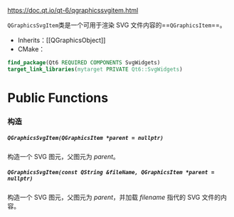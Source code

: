 https://doc.qt.io/qt-6/qgraphicssvgitem.html

`QGraphicsSvgItem`类是一个可用于渲染 SVG 文件内容的==`QGraphicsItem`==。

- Inherits：[[QGraphicsObject]]
- CMake：
```cmake
find_package(Qt6 REQUIRED COMPONENTS SvgWidgets)
target_link_libraries(mytarget PRIVATE Qt6::SvgWidgets)
```

# Public Functions

### 构造

##### `QGraphicsSvgItem(QGraphicsItem *parent = nullptr)`

构造一个 SVG 图元，父图元为 *parent*。

##### `QGraphicsSvgItem(const QString &fileName, QGraphicsItem *parent = nullptr)`

构造一个 SVG 图元，父图元为 *parent*，并加载 *filename* 指代的 SVG 文件的内容。